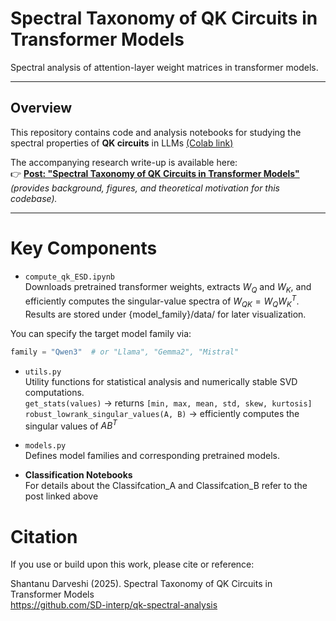 # Spectral Taxonomy of QK Circuits in Transformer Models

Spectral analysis of attention-layer weight matrices in transformer models.

---

## Overview

This repository contains code and analysis notebooks for studying the spectral properties of **QK circuits** in LLMs [(Colab link)](https://colab.research.google.com/drive/1TH_MnMAdMZlacvNmQZUK1N-Tlx7m21P7?usp=drive_link)


The accompanying research write-up is available here:  
👉 [**Post: "Spectral Taxonomy of QK Circuits in Transformer Models"**](https://www.lesswrong.com/posts/Yig9fc7wAxKqG63Do/spectral-taxonomy-of-qk-circuits-in-transformer-models)  
*(provides background, figures, and theoretical motivation for this codebase).*

---
# Key Components
* `compute_qk_ESD.ipynb`\
Downloads pretrained transformer weights, extracts $W_Q$ and $W_K$, and efficiently computes the singular-value spectra of $W_{QK}=W_QW_K^T$.
Results are stored under {model_family}/data/ for later visualization.

You can specify the target model family via:

```python
family = "Qwen3"  # or "Llama", "Gemma2", "Mistral"
```

* `utils.py`\
Utility functions for statistical analysis and numerically stable SVD computations.\
`get_stats(values)` → returns `[min, max, mean, std, skew, kurtosis]`\
`robust_lowrank_singular_values(A, B)` → efficiently computes the singular values of $AB^T$

* `models.py`\
Defines model families and corresponding pretrained models.

* **Classification Notebooks**\
For details about the Classifcation_A and Classifcation_B refer to the post linked above

# Citation
If you use or build upon this work, please cite or reference:

Shantanu Darveshi (2025). Spectral Taxonomy of QK Circuits in Transformer Models\
https://github.com/SD-interp/qk-spectral-analysis

